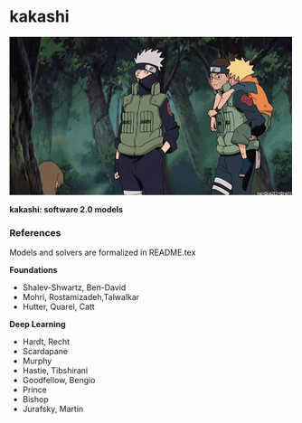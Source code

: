 # kakashi

![](./iruka-kakashi.gif)

**kakashi: software 2.0 models**

### References
Models and solvers are formalized in README.tex

**Foundations**
- Shalev-Shwartz, Ben-David
- Mohri, Rostamizadeh,Talwalkar
- Hutter, Quarel, Catt

**Deep Learning**
- Hardt, Recht
- Scardapane
- Murphy
- Hastie, Tibshirani
- Goodfellow, Bengio
- Prince
- Bishop
- Jurafsky, Martin